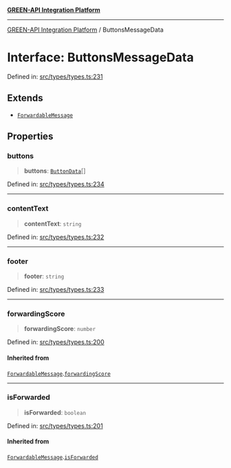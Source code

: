 [**GREEN-API Integration Platform**](../README.md)

***

[GREEN-API Integration Platform](../globals.md) / ButtonsMessageData

# Interface: ButtonsMessageData

Defined in: [src/types/types.ts:231](https://github.com/green-api/greenapi-integration/blob/1e2009040b9fbee0c78f6935b3e8b1d1b6550313/src/types/types.ts#L231)

## Extends

- [`ForwardableMessage`](ForwardableMessage.md)

## Properties

### buttons

> **buttons**: [`ButtonData`](ButtonData.md)[]

Defined in: [src/types/types.ts:234](https://github.com/green-api/greenapi-integration/blob/1e2009040b9fbee0c78f6935b3e8b1d1b6550313/src/types/types.ts#L234)

***

### contentText

> **contentText**: `string`

Defined in: [src/types/types.ts:232](https://github.com/green-api/greenapi-integration/blob/1e2009040b9fbee0c78f6935b3e8b1d1b6550313/src/types/types.ts#L232)

***

### footer

> **footer**: `string`

Defined in: [src/types/types.ts:233](https://github.com/green-api/greenapi-integration/blob/1e2009040b9fbee0c78f6935b3e8b1d1b6550313/src/types/types.ts#L233)

***

### forwardingScore

> **forwardingScore**: `number`

Defined in: [src/types/types.ts:200](https://github.com/green-api/greenapi-integration/blob/1e2009040b9fbee0c78f6935b3e8b1d1b6550313/src/types/types.ts#L200)

#### Inherited from

[`ForwardableMessage`](ForwardableMessage.md).[`forwardingScore`](ForwardableMessage.md#forwardingscore)

***

### isForwarded

> **isForwarded**: `boolean`

Defined in: [src/types/types.ts:201](https://github.com/green-api/greenapi-integration/blob/1e2009040b9fbee0c78f6935b3e8b1d1b6550313/src/types/types.ts#L201)

#### Inherited from

[`ForwardableMessage`](ForwardableMessage.md).[`isForwarded`](ForwardableMessage.md#isforwarded)

